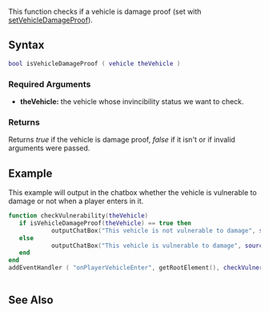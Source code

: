 This function checks if a vehicle is damage proof (set with [setVehicleDamageProof](/docs/setvehicledamageproof.md "wikilink")).

Syntax
------

``` lua
bool isVehicleDamageProof ( vehicle theVehicle )
```

### Required Arguments

-   **theVehicle:** the vehicle whose invincibility status we want to check.

### Returns

Returns *true* if the vehicle is damage proof, *false* if it isn't or if invalid arguments were passed.

Example
-------

This example will output in the chatbox whether the vehicle is vulnerable to damage or not when a player enters in it.

``` lua
function checkVulnerability(theVehicle)
   if isVehicleDamageProof(theVehicle) == true then
            outputChatBox("This vehicle is not vulnerable to damage", source)
   else
            outputChatBox("This vehicle is vulnerable to damage", source)
   end
end
addEventHandler ( "onPlayerVehicleEnter", getRootElement(), checkVulnerability )
  
```

See Also
--------
